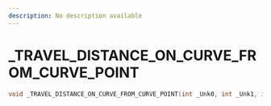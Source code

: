```yaml
---
description: No description available 
---
```


# _TRAVEL_DISTANCE_ON_CURVE_FROM_CURVE_POINT

```cpp
void _TRAVEL_DISTANCE_ON_CURVE_FROM_CURVE_POINT(int _Unk0, int _Unk1, int _Unk2, int _Unk3, int _Unk4);
```